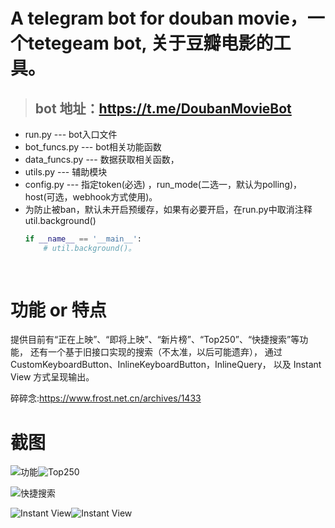 A telegram bot for douban movie，一个tetegeam bot, 关于豆瓣电影的工具。
====
> ## bot 地址：https://t.me/DoubanMovieBot

* run.py --- bot入口文件
* bot_funcs.py --- bot相关功能函数
* data_funcs.py --- 数据获取相关函数，
* utils.py --- 辅助模块
* config.py --- 指定token(必选) ，run_mode(二选一，默认为polling)，host(可选，webhook方式使用)。
* 为防止被ban，默认未开启预缓存，如果有必要开启，在run.py中取消注释 util.background()
  ```python
  if __name__ == '__main__': 
      # util.background()。
      
 
功能 or 特点
====
提供目前有“正在上映”、“即将上映”、“新片榜”、“Top250”、“快捷搜索”等功能，
还有一个基于旧接口实现的搜索（不太准，以后可能遗弃），
通过CustomKeyboardButton、InlineKeyboardButton，InlineQuery，
以及 Instant View 方式呈现输出。

碎碎念:https://www.frost.net.cn/archives/1433

截图
====

![功能](functions.jpg)![Top250](Top250.jpg)

![快捷搜索](shortcut_search.jpg)

![Instant View](InstantView.jpg)![Instant View](InstantViewWeb.jpg)



